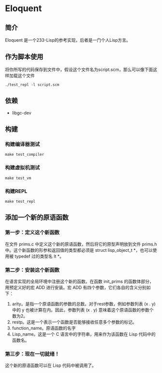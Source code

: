 # Eloquent

## 简介

Eloquent 是一个233-Lisp的参考实现，后者是一门个人Lisp方言。

## 作为脚本使用

将你所写的代码保存到文件中，假设这个文件名为script.scm，那么可以像下面这样加载这个文件

    ./test_repl -l script.scm

## 依赖

* libgc-dev

## 构建

### 构建编译器测试

    make test_compiler

### 构建虚拟机测试

    make test_vm

### 构建REPL

    make test_repl

## 添加一个新的原语函数

### 第一步：定义这个新函数

在文件 prims.c 中定义这个新的原语函数，然后将它的原型声明放到文件 prims.h 中。这个新函数的形参和返回值的类型都必须是 struct lisp\_object\_t *，也可以使用被 typedef 过的类型名 lt *。

### 第二步：安装这个新函数

在语言实现的全局环境中注册这个新的函数。在函数 init\_prims 的函数体部分，用预定义好的宏 ADD 进行安装。宏 ADD 有四个参数，它们各自的含义分别如下：

1. arity。是指一个原语函数的参数的总数。对于rest参数，例如参数列表 (x . y) 中的 y 也被计算在内。因此，参数列表 (x . y) 意味着这个原语函数的参数个数为2。
2. restp。这是一个表示一个函数是否能够接收任意多个参数的标记。
3. function_name。原语函数的名字
4. Lisp_name。这是一个 C 语言中的字符串，用来作为该函数在 Lisp 代码中的函数名。

### 第三步：现在一切就绪！

这个新的原语函数可以在 Lisp 代码中被调用了。
